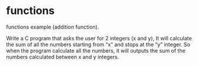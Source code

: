 # functions

functions example (addition function).



Write a C program that asks the user for 2 integers (x and y),
It will calculate the sum of all the numbers starting from “x” and stops at the “y” integer.
So when the program calculate all the numbers,
it will outputs the sum of the numbers calculated between x and y integers. 



